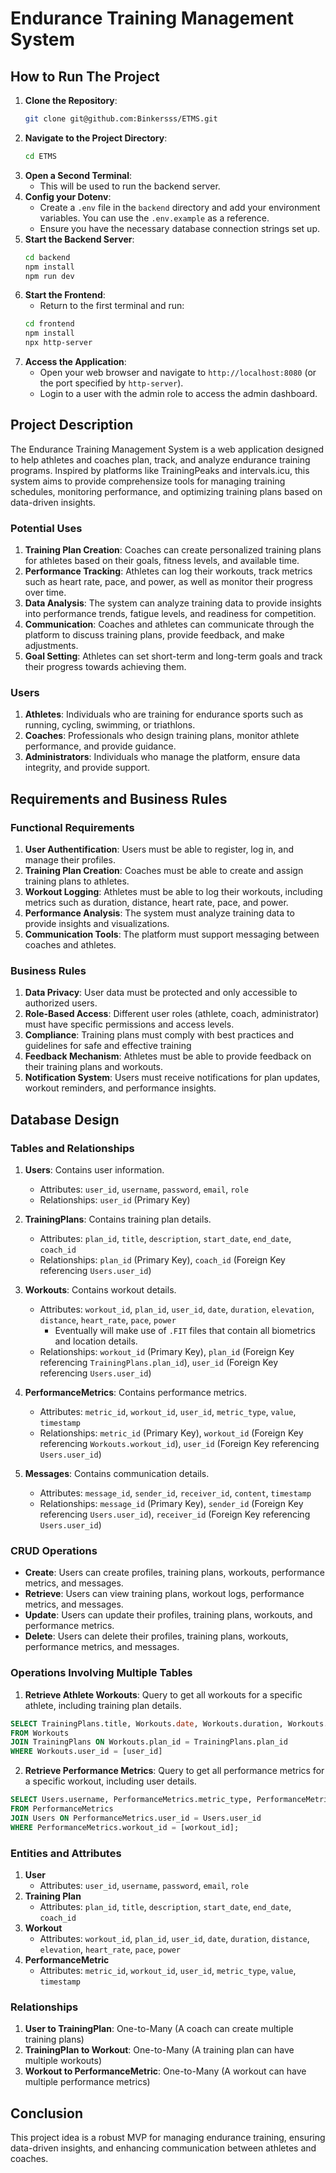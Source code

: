 # Endurance Training Management System

## How to Run The Project
1. **Clone the Repository**: 
   ```bash
   git clone git@github.com:Binkersss/ETMS.git
   ```
2. **Navigate to the Project Directory**:
   ```bash
   cd ETMS
   ```
3. **Open a Second Terminal**: 
   - This will be used to run the backend server.
4. **Config your Dotenv**:
   - Create a `.env` file in the `backend` directory and add your environment variables. You can use the `.env.example` as a reference.
   - Ensure you have the necessary database connection strings set up.
5. **Start the Backend Server**:
    ```bash
    cd backend
    npm install
    npm run dev
    ```
6. **Start the Frontend**:
    - Return to the first terminal and run:
    ```bash
    cd frontend
    npm install
    npx http-server
    ```
7. **Access the Application**:
    - Open your web browser and navigate to `http://localhost:8080` (or the port specified by `http-server`).
    - Login to a user with the admin role to access the admin dashboard.

## Project Description

The Endurance Training Management System is a web application designed to help athletes and coaches plan, track, and analyze endurance training programs. Inspired by platforms like TrainingPeaks and intervals.icu, this system aims to provide comprehensize tools for managing training schedules, monitoring performance, and optimizing training plans based on data-driven insights.

### Potential Uses

1. **Training Plan Creation**: Coaches can create personalized training plans for athletes based on their goals, fitness levels, and available time.
2. **Performance Tracking**: Athletes can log their workouts, track metrics such as heart rate, pace, and power, as well as monitor their progress over time.
3. **Data Analysis**: The system can analyze training data to provide insights into performance trends, fatigue levels, and readiness for competition.
4. **Communication**: Coaches and athletes can communicate through the platform to discuss training plans, provide feedback, and make adjustments.
5. **Goal Setting**: Athletes can set short-term and long-term goals and track their progress towards achieving them.

### Users

1. **Athletes**: Individuals who are training for endurance sports such as running, cycling, swimming, or triathlons.
2. **Coaches**: Professionals who design training plans, monitor athlete performance, and provide guidance.
3. **Administrators**: Individuals who manage the platform, ensure data integrity, and provide support.


## Requirements and Business Rules

### Functional Requirements

1. **User Authentification**: Users must be able to register, log in, and manage their profiles.
2. **Training Plan Creation**: Coaches must be able to create and assign training plans to athletes.
3. **Workout Logging**: Athletes must be able to log their workouts, including metrics such as duration, distance, heart rate, pace, and power.
4. **Performance Analysis**: The system must analyze training data to provide insights and visualizations.
5. **Communication Tools**: The platform must support messaging between coaches and athletes.

### Business Rules

1. **Data Privacy**: User data must be protected and only accessible to authorized users.
2. **Role-Based Access**: Different user roles (athlete, coach, administrator) must have specific permissions and access levels.
3. **Compliance**: Training plans must comply with best practices and guidelines for safe and effective training
4. **Feedback Mechanism**: Athletes must be able to provide feedback on their training plans and workouts.
5. **Notification System**: Users must receive notifications for plan updates, workout reminders, and performance insights.


## Database Design

### Tables and Relationships
1. **Users**: Contains user information.
    - Attributes: ``user_id``, ``username``, ``password``, ``email``, ``role``
    - Relationships: ``user_id`` (Primary Key)

2. **TrainingPlans**: Contains training plan details.
    - Attributes: ``plan_id``, ``title``, ``description``, ``start_date``, ``end_date``, ``coach_id``
    - Relationships: ``plan_id`` (Primary Key), ``coach_id`` (Foreign Key referencing ``Users.user_id``)

3. **Workouts**: Contains workout details.
    - Attributes: ``workout_id``, ``plan_id``, ``user_id``, ``date``, ``duration``, `elevation`, ``distance``, ``heart_rate``, ``pace``, ``power``
        - Eventually will make use of ``.FIT`` files that contain all biometrics and location details.
    - Relationships: ``workout_id`` (Primary Key), ``plan_id`` (Foreign Key referencing ``TrainingPlans.plan_id``), ``user_id`` (Foreign Key referencing ``Users.user_id``)

4. **PerformanceMetrics**: Contains performance metrics.
    - Attributes: ``metric_id``, ``workout_id``, ``user_id``, ``metric_type``, ``value``, ``timestamp``
    - Relationships: ``metric_id`` (Primary Key), ``workout_id`` (Foreign Key referencing ``Workouts.workout_id``), ``user_id`` (Foreign Key referencing ``Users.user_id``)

5. **Messages**: Contains communication details.
    - Attributes: ``message_id``, ``sender_id``, ``receiver_id``, ``content``, ``timestamp``
    - Relationships: ``message_id`` (Primary Key), ``sender_id`` (Foreign Key referencing ``Users.user_id``), ``receiver_id`` (Foreign Key referencing ``Users.user_id``)

### CRUD Operations

- **Create**: Users can create profiles, training plans, workouts, performance metrics, and messages.
- **Retrieve**: Users can view training plans, workout logs, performance metrics, and messages.
- **Update**: Users can update their profiles, training plans, workouts, and performance metrics.
- **Delete**: Users can delete their profiles, training plans, workouts, performance metrics, and messages.

### Operations Involving Multiple Tables

1. **Retrieve Athlete Workouts**: Query to get all workouts for a specific athlete, including training plan details.
```SQL
SELECT TrainingPlans.title, Workouts.date, Workouts.duration, Workouts.distance
FROM Workouts
JOIN TrainingPlans ON Workouts.plan_id = TrainingPlans.plan_id
WHERE Workouts.user_id = [user_id]
```

2. **Retrieve Performance Metrics**: Query to get all performance metrics for a specific workout, including user details.
```SQL
SELECT Users.username, PerformanceMetrics.metric_type, PerformanceMetrics.value
FROM PerformanceMetrics
JOIN Users ON PerformanceMetrics.user_id = Users.user_id
WHERE PerformanceMetrics.workout_id = [workout_id];
```

### Entities and Attributes
1. **User**
    - Attributes: `user_id`, `username`, `password`, `email`, `role`
2. **Training Plan**
    - Attributes: `plan_id`, `title`, `description`, `start_date`, `end_date`, `coach_id`
3. **Workout**
    - Attributes: `workout_id`, `plan_id`, `user_id`, `date`, `duration`, `distance`, `elevation`, `heart_rate`, `pace`, `power`
4. **PerformanceMetric**
    - Attributes: `metric_id`, `workout_id`, `user_id`, `metric_type`, `value`, `timestamp`

### Relationships
1. **User to TrainingPlan**: One-to-Many (A coach can create multiple training plans)
2. **TrainingPlan to Workout**: One-to-Many (A training plan can have multiple workouts)
3. **Workout to PerformanceMetric**: One-to-Many (A workout can have multiple performance metrics)

## Conclusion
This project idea is a robust MVP for managing endurance training, ensuring data-driven insights, and enhancing communication between athletes and coaches.